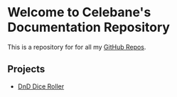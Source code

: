 # Welcome to Celebane's Documentation Repository

This is a repository for for all my [GitHub Repos](https://www.github.com/celebane).

## Projects

* [DnD Dice Roller](Roll/index.md)
